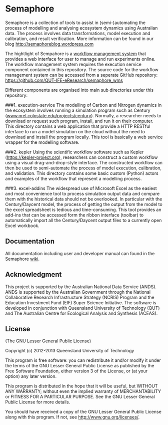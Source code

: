 Semaphore
=========

Semaphore is a collection of tools to assist in (semi-)automating the process of modelling and analysing ecosystem dynamics using Australian data. The process involves data transformations, model execution and calibration, and result verification.
More information can be found in our blog http://semaphoreblog.wordpress.com

The hightlight of Sempahore is a [workflow management system](http://semaphore.n2o.net.au) that provides a web interface for user to manage and run experiments online. 
The workflow management system requires the execution service component contained in this repository. 
The source code for the workflow management system can be accessed from a seperate GitHub repository:
https://github.com/QUT-IFE-eResearch/semaphore_wms

Different components are organised into main sub directories under this repository:

###1. execution-service
The modelling of Carbon and Nitrogen dynamics in the ecosystem involves running a simulation program such as Century (www.nrel.colostate.edu/projects/century). Normally, a researcher needs to download or request such program, install, and run it on their computer.
This directory contains a web application that provide a HTTP RESTful interface to run a model simulation on the cloud without the need to download and install the program locally. This tool is basically a web service wrapper for the modelling software.

###2. kepler
Using the scientific workflow software such as Kepler (https://kepler-project.org), researchers can construct a custom workflow using a visual drag-and-drop-style interface. The constructed workflow can then be used to semi-automate the process of model execution, calibration, and validation.
This directory contains some basic custom (Python) actors and examples of the workflow that represent a modelling process.

###3. excel-addins
The widespread use of Microsoft Excel as the easiest and most convenience tool to process simulation output data and compare them with the historical data should not be overlooked. 
In particular with the Century/Daycent model, the process of getting the output from the model to the excel spreadsheet is tedious and time-consuming.
This tool provides an add-ins that can be accessed form the ribbon interface (toolbar) to automatically import all the Century/Daycent output files to a currently open Excel workbook.

## Documentation
All documentation including user and developer manual can found in the Semaphore [wiki](https://github.com/QUT-IFE-eResearch/semaphore/wiki).

## Acknowledgment
This project is supported by the Australian National Data Service (ANDS). 
ANDS is supported by the Australian Government through the National Collaborative Research Infrastructure Strategy
(NCRIS) Program and the Education Investment Fund (EIF) Super Science Initiative. 
The software is developed in conjunction with Queensland University of Technology (QUT) 
and The Australian Centre for Ecological Analysis and Synthesis (ACEAS).


## License 

(The GNU  Lesser General Public License)

Copyright (c) 2012-2013 Queensland University of Technology

This program is free software: you can redistribute it and/or modify
it under the terms of the GNU Lesser General Public License as published by
the Free Software Foundation, either version 3 of the License, or
(at your option) any later version.

This program is distributed in the hope that it will be useful,
but WITHOUT ANY WARRANTY; without even the implied warranty of
MERCHANTABILITY or FITNESS FOR A PARTICULAR PURPOSE.  See the
GNU Lesser General Public License for more details.

You should have received a copy of the GNU Lesser General Public License
along with this program.  If not, see <http://www.gnu.org/licenses/>.
